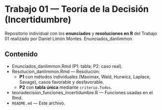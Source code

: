 # Trabajo 01 — Teoría de la Decisión (Incertidumbre)

Repositorio individual con los **enunciados** y **resoluciones en R** del Trabajo 01 realizado por Daniel Limón Montes.
Enunciados_danlimmon
## Contenido
- Enunciados_danlimmon.Rmd (P1: tabla; P2: caso real).
- Resolucion_danlimmon.Rmd — Resolución:
  - **P1** con métodos individuales (Maximax, Wald, Hurwicz, Laplace, Savage), casos favorable y desfavorable.
  - **P2** con **tabla única** mediante `criterio.Todos`.
- teoriadecision_funciones_incertidumbre.R — Funciones usadas en el Rmd.
- `README.md` — Este archivo.

